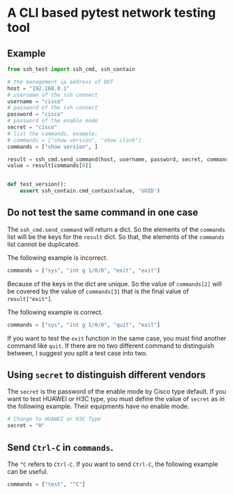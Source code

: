 # A CLI based pytest network testing tool

## Example

```python
from ssh_test import ssh_cmd, ssh_contain

# the management ip address of DUT
host = "192.168.0.1"
# username of the ssh connect
username = "cisco"
# password of the ssh connect
password = "cisco"
# password of the enable mode
secret = "cisco"
# list the commands, example:
# commands = ["show version", "show clock"]
commands = ["show version", ]

result = ssh_cmd.send_command(host, username, password, secret, commands)
value = result[commands[0]]


def test_version():
    assert ssh_contain.cmd_contain(value, 'UUID')

```

## Do not test the same command in one case

The `ssh_cmd.send_command` will return a dict. So the elements of  the `commands` list will be the keys for the `result` dict. So that, the elements of the `commands` list cannot be duplicated.

The following example is incorrect.

```python
commands = ["sys", "int g 1/0/0", "exit", "exit"]
```

Because of the keys in the dict are unique. So the value of  `commands[2]` will be covered by the value of `commands[3]` that is the final value of  `result["exit"]`.  

The following example is correct.

```python
commands = ["sys", "int g 1/0/0", "quit", "exit"]
```

If you want to test the `exit` function in the same case, you must find another command like `quit`. If there are no two different command to distinguish between, I suggest you split a test case into two.

## Using `secret` to distinguish different vendors

The `secret` is the password of the enable mode by Cisco type default. If you want to test HUAWEI or H3C type, you must define the value of `secret` as in the following example. Their equipments have no enable mode.

```python
# Change to HUAWEI or H3C Type
secret = "H"
```

## Send `Ctrl-C` in `commands`.

The `^C` refers to `Ctrl-C`. If you want to send `Ctrl-C`, the following example can be useful.

```python
commands = ["test", "^C"]
```
